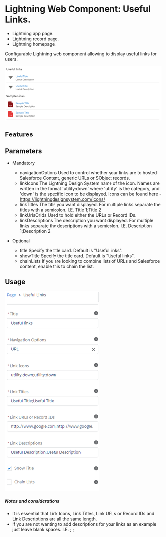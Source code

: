 # Lightning Web Component: Useful Links.

- Lightning app page.
- Lightning record page.
- Lightning homepage.

Configurable Lightning web component allowing to display useful links for users.

<img src="docs/sample.png"/>

## Features

## Parameters

* Mandatory
    - navigationOptions Used to control whether your links are to hosted Salesforce Content, generic URLs or SObject records.
    - linkIcons The Lightning Design System name of the icon. Names are written in the format 'utility:down' where 'utility' is the category, and 'down' is the specific icon to be displayed. Icons can be found here - https://lightningdesignsystem.com/icons/
    - linkTitles The title you want displayed. For multiple links separate the titles with a semicolon. I.E. Title 1;Title 2
    - linkUrlsOrIds Used to hold either the URLs or Record IDs.
    - linkDescriptions The description you want displayed. For multiple links separate the descriptions with a semicolon. I.E. Description 1;Description 2

* Optional
    - title Specify the title card. Default is "Useful links".
    - showTitle Specify the title card. Default is "Useful links".
    - chainLists If you are looking to combine lists of URLs and Salesforce content, enable this to chain the list.

## Usage

<img src="docs/config.png"/>

##### Notes and considerations

* It is essential that Link Icons, Link Titles, Link URLs or Record IDs and Link Descriptions are all the same length.
* If you are not wanting to add descriptions for your links as an example just leave blank spaces. I.E. ; ;
